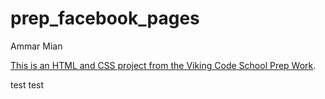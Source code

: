 prep_facebook_pages
===================

Ammar Mian

[This is an HTML and CSS project from the Viking Code School Prep Work](http://www.vikingcodeschool.com/web-markup-and-coding/let-s-build-facebook).

test test
